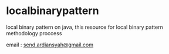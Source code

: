 # localbinarypattern
local binary pattern on java, this resource for local binary pattern methodology proccess

email : send.ardiansyah@gmail.com
